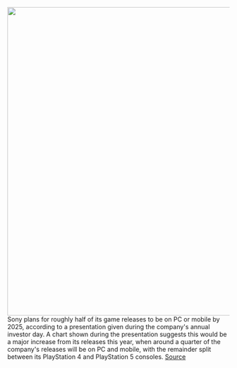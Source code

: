 <img src='https://cdn.vox-cdn.com/thumbor/yA84ajgHa-ZH-xCcRfepWe2-Dio=/0x0:640x360/1200x800/filters:focal(269x129:371x231)/cdn.vox-cdn.com/uploads/chorus_image/image/70911588/playstation_vue_logo.0.jpg' width='700px' /><br/>
Sony plans for roughly half of its game releases to be on PC or mobile by 2025, according to a presentation given during the company's annual investor day. A chart shown during the presentation suggests this would be a major increase from its releases this year, when around a quarter of the company's releases will be on PC and mobile, with the remainder split between its PlayStation 4 and PlayStation 5 consoles.
<a href='https://www.theverge.com/2022/5/26/23142569/sony-playstation-pc-mobile-game-releases-first-party-portfolio'> Source <a/>